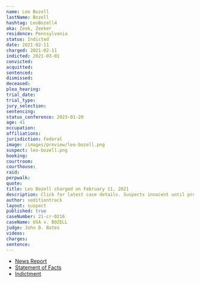 ```yaml
---
name: Leo Bozell
lastName: Bozell
hashtag: LeoBozell4
aka: Zeek, Zeeker
residence: Pennsylvania
status: Indicted
date: 2021-02-11
charged: 2021-02-11
indicted: 2021-03-01
convicted:
acquitted:
sentenced:
dismissed:
deceased:
plea_hearing:
trial_date:
trial_type:
jury_selection:
sentencing:
status_conference: 2023-01-20
age: 41
occupation:
affiliations:
jurisdiction: Federal
image: /images/preview/leo-bozell.png
suspect: leo-bozell.png
booking:
courtroom:
courthouse:
raid:
perpwalk:
quote:
title: Leo Bozell charged on February 11, 2021
description: Click for latest case details. Suspects innocent until proven guilty.
author: seditiontrack
layout: suspect
published: true
caseNumber: 21-cr-0216
caseName: USA v. BOZELL
judge: John D. Bates
videos:
charges:
sentence:
---
```

- [News Report](https://talkingpointsmemo.com/news/conservative-royalty-william-f-buckleys-great-nephew-charged-with-storming-capitol)
- [Statement of Facts](https://www.justice.gov/usao-dc/case-multi-defendant/file/1371296/download)
- [Indictment](https://www.justice.gov/usao-dc/case-multi-defendant/file/1377676/download)

